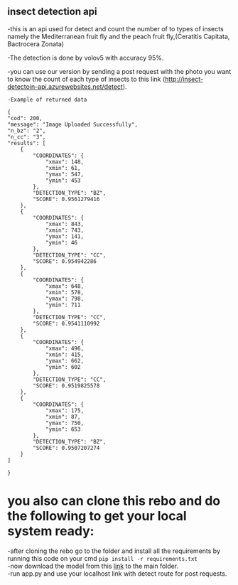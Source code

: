 ## insect detection api

-this is an api used for detect and count the number of to types of insects namely the Mediterranean fruit fly and the peach fruit fly,(Ceratitis Capitata, Bactrocera Zonata)

-The detection is done by volov5 with accuracy 95%.

-you can use our version by sending a post request with the photo you want to know the count of each type of insects to this link (http://insect-detectoin-api.azurewebsites.net/detect).

    -Example of returned data

    {
    "cod": 200,
    "message": "Image Uploaded Successfully",
    "n_bz": "2",
    "n_cc": "3",
    "results": [
        {
            "COORDINATES": {
                "xmax": 148,
                "xmin": 61,
                "ymax": 547,
                "ymin": 453
            },
            "DETECTION_TYPE": "BZ",
            "SCORE": 0.9561279416
        },
        {
            "COORDINATES": {
                "xmax": 843,
                "xmin": 743,
                "ymax": 141,
                "ymin": 46
            },
            "DETECTION_TYPE": "CC",
            "SCORE": 0.954942286
        },
        {
            "COORDINATES": {
                "xmax": 648,
                "xmin": 578,
                "ymax": 798,
                "ymin": 711
            },
            "DETECTION_TYPE": "CC",
            "SCORE": 0.9541110992
        },
        {
            "COORDINATES": {
                "xmax": 496,
                "xmin": 415,
                "ymax": 662,
                "ymin": 602
            },
            "DETECTION_TYPE": "CC",
            "SCORE": 0.9519825578
        },
        {
            "COORDINATES": {
                "xmax": 175,
                "xmin": 87,
                "ymax": 750,
                "ymin": 653
            },
            "DETECTION_TYPE": "BZ",
            "SCORE": 0.9507207274
        }
    ]

    }

# you also can clone this rebo and do the following to get your local system ready:  
-after cloning the rebo go to the folder and install all the requirements by running this code on your cmd `pip install -r requirements.txt`  
-now download the model from this [link](https://drive.google.com/file/d/1mtpDq-_TFdypufCNwQtvprMfqbZeBs46/view?usp=sharing) to the main folder.  
-run app.py and use your localhost link with detect route for post requests.
